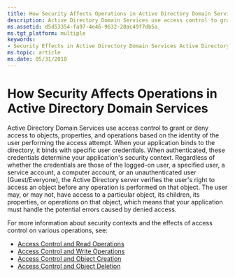 ```yaml
---
title: How Security Affects Operations in Active Directory Domain Services
description: Active Directory Domain Services use access control to grant or deny access to objects, properties, and operations based on the identity of the user performing the access attempt.
ms.assetid: d5d53354-fa97-4e46-9632-20ac49f7db5a
ms.tgt_platform: multiple
keywords:
- Security Effects in Active Directory Domain Services Active Directory
ms.topic: article
ms.date: 05/31/2018
---
```


# How Security Affects Operations in Active Directory Domain Services

Active Directory Domain Services use access control to grant or deny access to objects, properties, and operations based on the identity of the user performing the access attempt. When your application binds to the directory, it binds with specific user credentials. When authenticated, these credentials determine your application's security context. Regardless of whether the credentials are those of the logged-on user, a specified user, a service account, a computer account, or an unauthenticated user (Guest/Everyone), the Active Directory server verifies the user's right to access an object before any operation is performed on that object. The user may, or may not, have access to a particular object, its children, its properties, or operations on that object, which means that your application must handle the potential errors caused by denied access.

For more information about security contexts and the effects of access control on various operations, see:

-   [Access Control and Read Operations](access-control-and-read-operations.md)
-   [Access Control and Write Operations](access-control-and-write-operations.md)
-   [Access Control and Object Creation](access-control-and-object-creation.md)
-   [Access Control and Object Deletion](access-control-and-object-deletion.md)

 

 




